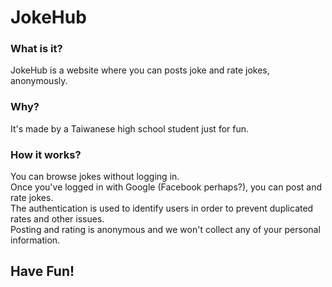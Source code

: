 # JokeHub
### What is it?
JokeHub is a website where you can posts joke and rate jokes, anonymously. 
### Why?
It's made by a Taiwanese high school student just for fun.  
### How it works?
You can browse jokes without logging in.  
Once you've logged in with Google (Facebook perhaps?), you can post and rate jokes.  
The authentication is used to identify users in order to prevent duplicated rates and other issues.  
Posting and rating is anonymous and we won't collect any of your personal information.

## Have Fun!
